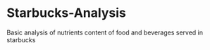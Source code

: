 # Starbucks-Analysis
Basic analysis of nutrients content of food and beverages served in starbucks 
